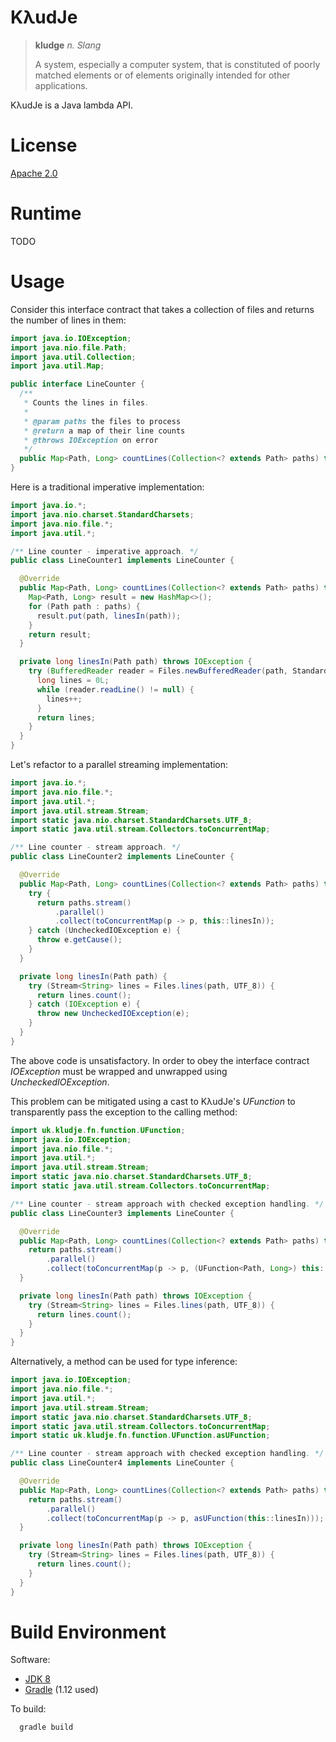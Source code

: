 KλudJe
======

> __kludge__   _n. Slang_
> 
> A system, especially a computer system, that is constituted of poorly matched elements or of elements originally intended for other applications.

KλudJe is a Java lambda API.


License
=======

[Apache 2.0](https://github.com/mcdiae/kludje/blob/master/LICENSE)


Runtime
=======

TODO


Usage
=====

Consider this interface contract that takes a collection of files and returns the number of lines in them:

```java
import java.io.IOException;
import java.nio.file.Path;
import java.util.Collection;
import java.util.Map;

public interface LineCounter {
  /**
   * Counts the lines in files.
   *
   * @param paths the files to process
   * @return a map of their line counts
   * @throws IOException on error
   */
  public Map<Path, Long> countLines(Collection<? extends Path> paths) throws IOException;
}
```

Here is a traditional imperative implementation:

```java
import java.io.*;
import java.nio.charset.StandardCharsets;
import java.nio.file.*;
import java.util.*;

/** Line counter - imperative approach. */
public class LineCounter1 implements LineCounter {

  @Override
  public Map<Path, Long> countLines(Collection<? extends Path> paths) throws IOException {
    Map<Path, Long> result = new HashMap<>();
    for (Path path : paths) {
      result.put(path, linesIn(path));
    }
    return result;
  }

  private long linesIn(Path path) throws IOException {
    try (BufferedReader reader = Files.newBufferedReader(path, StandardCharsets.UTF_8)) {
      long lines = 0L;
      while (reader.readLine() != null) {
        lines++;
      }
      return lines;
    }
  }
}
```

Let's refactor to a parallel streaming implementation:

```java
import java.io.*;
import java.nio.file.*;
import java.util.*;
import java.util.stream.Stream;
import static java.nio.charset.StandardCharsets.UTF_8;
import static java.util.stream.Collectors.toConcurrentMap;

/** Line counter - stream approach. */
public class LineCounter2 implements LineCounter {

  @Override
  public Map<Path, Long> countLines(Collection<? extends Path> paths) throws IOException {
    try {
      return paths.stream()
          .parallel()
          .collect(toConcurrentMap(p -> p, this::linesIn));
    } catch (UncheckedIOException e) {
      throw e.getCause();
    }
  }

  private long linesIn(Path path) {
    try (Stream<String> lines = Files.lines(path, UTF_8)) {
      return lines.count();
    } catch (IOException e) {
      throw new UncheckedIOException(e);
    }
  }
}
```

The above code is unsatisfactory. In order to obey the interface contract _IOException_ must be wrapped and unwrapped using _UncheckedIOException_.

This problem can be mitigated using a cast to KλudJe's _UFunction_ to transparently pass the exception to the calling method:

```java
import uk.kludje.fn.function.UFunction;
import java.io.IOException;
import java.nio.file.*;
import java.util.*;
import java.util.stream.Stream;
import static java.nio.charset.StandardCharsets.UTF_8;
import static java.util.stream.Collectors.toConcurrentMap;

/** Line counter - stream approach with checked exception handling. */
public class LineCounter3 implements LineCounter {

  @Override
  public Map<Path, Long> countLines(Collection<? extends Path> paths) throws IOException {
    return paths.stream()
        .parallel()
        .collect(toConcurrentMap(p -> p, (UFunction<Path, Long>) this::linesIn));
  }

  private long linesIn(Path path) throws IOException {
    try (Stream<String> lines = Files.lines(path, UTF_8)) {
      return lines.count();
    }
  }
}
```

Alternatively, a method can be used for type inference:

```java
import java.io.IOException;
import java.nio.file.*;
import java.util.*;
import java.util.stream.Stream;
import static java.nio.charset.StandardCharsets.UTF_8;
import static java.util.stream.Collectors.toConcurrentMap;
import static uk.kludje.fn.function.UFunction.asUFunction;

/** Line counter - stream approach with checked exception handling. */
public class LineCounter4 implements LineCounter {

  @Override
  public Map<Path, Long> countLines(Collection<? extends Path> paths) throws IOException {
    return paths.stream()
        .parallel()
        .collect(toConcurrentMap(p -> p, asUFunction(this::linesIn)));
  }

  private long linesIn(Path path) throws IOException {
    try (Stream<String> lines = Files.lines(path, UTF_8)) {
      return lines.count();
    }
  }
}
```


Build Environment
=================

Software:

 - [JDK 8](https://jdk8.java.net/)
 - [Gradle](http://www.gradle.org/) (1.12 used)

To build:

```
  gradle build
```

